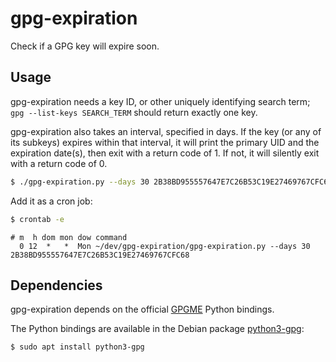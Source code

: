 # gpg-expiration

Check if a GPG key will expire soon.

## Usage

gpg-expiration needs a key ID, or other uniquely identifying search term;
`gpg --list-keys SEARCH_TERM` should return exactly one key.

gpg-expiration also takes an interval, specified in days.
If the key (or any of its subkeys) expires within that interval,
it will print the primary UID and the expiration date(s),
then exit with a return code of 1.
If not, it will silently exit with a return code of 0.

```sh
$ ./gpg-expiration.py --days 30 2B38BD955557647E7C26B53C19E27469767CFC68
```

Add it as a cron job:

```sh
$ crontab -e
```

```
# m  h dom mon dow command
  0 12  *   *  Mon ~/dev/gpg-expiration/gpg-expiration.py --days 30 2B38BD955557647E7C26B53C19E27469767CFC68
```

## Dependencies

gpg-expiration depends on the official
[GPGME](https://www.gnupg.org/related_software/gpgme/index.html)
Python bindings.

The Python bindings are available in the Debian package
[python3-gpg](https://packages.debian.org/stable/python3-gpg):

```sh
$ sudo apt install python3-gpg
```
